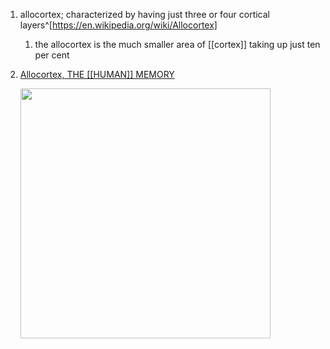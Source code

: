 1. allocortex; characterized by having just three or four cortical layers^[https://en.wikipedia.org/wiki/Allocortex]
	1. the allocortex is the much smaller area of [[cortex]] taking up just ten per cent
2. [Allocortex, THE [[HUMAN]] MEMORY](https://human-memory.net/allocortex/)

	<img src="https://cdn-cfpnp.nitrocdn.com/CzhqckxwXkMSGajRdsdeuJeoGMEvyyqY/assets/static/optimized/human-memory.net/wp-content/uploads/2019/11/09fcb9dfff316316e6195cddc698113c.Allocortex.png" width="400" />